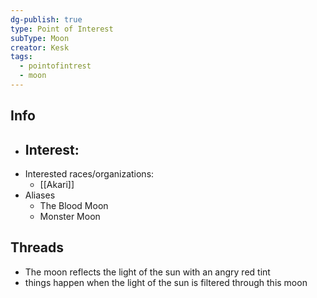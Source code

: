 ```yaml
---
dg-publish: true
type: Point of Interest
subType: Moon
creator: Kesk
tags:
  - pointofintrest
  - moon
---
```

## Info
- Interest:
	- 
- Interested races/organizations:
	- [[Akari]]
- Aliases
	- The Blood Moon
	- Monster Moon
## Threads
- The moon reflects the light of the sun with an angry red tint
- things happen when the light of the sun is filtered through this moon